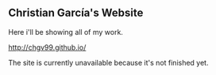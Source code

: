 ## Christian García's Website

Here i'll be showing all of my work. 

http://chgv99.github.io/

The site is currently unavailable because it's not finished yet.
